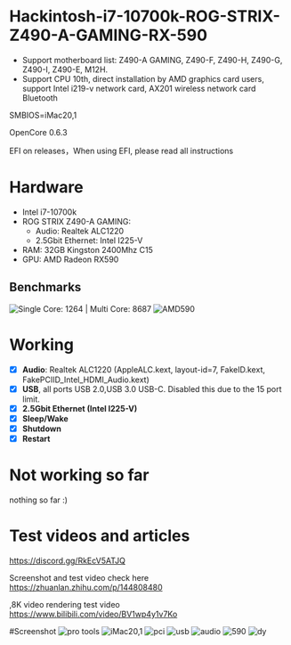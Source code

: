 # Hackintosh-i7-10700k-ROG-STRIX-Z490-A-GAMING-RX-590

- Support motherboard list: Z490-A GAMING, Z490-F, Z490-H, Z490-G, Z490-I, Z490-E, M12H.
- Support CPU 10th, direct installation by AMD graphics card users, support Intel i219-v network card, AX201 wireless network card Bluetooth

SMBIOS=iMac20,1

OpenCore 0.6.3

EFI on releases，When using EFI, please read all instructions

# Hardware
- Intel i7-10700k
- ROG STRIX Z490-A GAMING:
	- Audio: Realtek ALC1220
	- 2.5Gbit Ethernet: Intel I225-V
- RAM: 32GB Kingston 2400Mhz C15
- GPU: AMD Radeon RX590

## Benchmarks



![Single Core: 1264 | Multi Core: 8687](https://github.com/xiaovie/-Hackintosh-i7-10700k-ROG-STRIX-Z490-A-GAMING-RX-590.zip/blob/master/10700K.png)
![AMD590](https://github.com/xiaovie/-Hackintosh-i7-10700k-ROG-STRIX-Z490-A-GAMING-RX-590.zip/blob/master/AMD%20590%20.png)

# Working
- [x] **Audio**: Realtek ALC1220 (AppleALC.kext, layout-id=7, FakeID.kext, FakePCIID_Intel_HDMI_Audio.kext)
- [x] **USB**, all ports USB 2.0,USB 3.0 USB-C. Disabled this due to the 15 port limit.
- [x] **2.5Gbit Ethernet (Intel I225-V)**
- [x] **Sleep/Wake**
- [x] **Shutdown**
- [x] **Restart**

# Not working so far
nothing so far :)

# Test videos and articles

https://discord.gg/RkEcV5ATJQ

Screenshot and test video check here https://zhuanlan.zhihu.com/p/144808480

,8K video rendering test video https://www.bilibili.com/video/BV1wp4y1v7Ko

#Screenshot
![pro tools](https://github.com/xiaovie/-Hackintosh-i7-10700k-ROG-STRIX-Z490-A-GAMING-RX-590.zip/blob/master/Pro%20tools.jpg)
![iMac20,1](https://github.com/xiaovie/-Hackintosh-i7-10700k-ROG-STRIX-Z490-A-GAMING-RX-590.zip/blob/master/iMac20%2C1.jpg)
![pci](https://github.com/xiaovie/-Hackintosh-i7-10700k-ROG-STRIX-Z490-A-GAMING-RX-590.zip/blob/master/pci.png)
![usb](https://github.com/xiaovie/-Hackintosh-i7-10700k-ROG-STRIX-Z490-A-GAMING-RX-590.zip/blob/master/usb.png)
![audio](https://github.com/xiaovie/-Hackintosh-i7-10700k-ROG-STRIX-Z490-A-GAMING-RX-590.zip/blob/master/%E5%A3%B0%E5%8D%A1.png)
![590](https://github.com/xiaovie/-Hackintosh-i7-10700k-ROG-STRIX-Z490-A-GAMING-RX-590.zip/blob/master/%E6%98%BE%E5%8D%A1.png)
![dy](https://github.com/xiaovie/-Hackintosh-i7-10700k-ROG-STRIX-Z490-A-GAMING-RX-590.zip/blob/master/%E7%94%B5%E6%BA%90.png)

